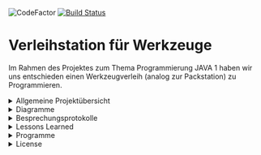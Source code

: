 ![CodeFactor](https://img.shields.io/badge/JAVA-13.0.2.8-blue)
[![Build Status](https://github.com/fh-erfurt/RentATool/workflows/RentATool/badge.svg)](https://github.com/fh-erfurt/RentATool/actions)

# Verleihstation für Werkzeuge
Im Rahmen des Projektes zum Thema Programmierung JAVA 1 haben wir uns entschieden einen Werkzeugverleih (analog zur Packstation) zu Programmieren.

<details>
<summary> Allgemeine Projektübersicht </summary>
<br>

## Projektteam
Das Unternehmen „KSP IT-Solutions“ wurde 2018 von 
* **Danny Steinbrecher** - [Profil](https://github.com/darthkali)
* **Marco Petzold** - [Profil](https://github.com/monschey)
* **Christian König** - [Profil](https://github.com/christiankoenig)

gegründet. Die Kernkompetenzen liegen im Entwickeln, Designen und Implementieren von Datenbankanwendungen. Unsere Kunden stammen meistens aus mittelständischen und Kleinunternehmen. Die meisten unserer Projekte sind speziell für den Kunden zugeschnitten und erfüllen stets die gewünschten Anforderungen.

## Manifest
https://github.com/fh-erfurt/RentATool/blob/master/share/MANIFEST.md

## Produkte
Werkzeuge in verschiedenen Ausführungen und Größen!


## Kundenunternehmen
„Rent a Tool“ ist das Unternehmen von Tim Taylor. Es hat sich auf den Verleih von Heimwerkerwerkzeug spezialisiert. Mit seinen 12 Mitarbeitern hat es seinen Firmensitz in der Landeshauptstadt Erfurt.


## Anforderungsbeschreibung(Grob)
Die Grobziele wurden anhand der Anforderungsanalyse, sowie in Absprache mit dem Geschäftsführer Tim Taylor ermittelt.
Dies diente zur Überprüfung der S.M.A.R.T Kriterien des Projekts.
Grobziele sind:

	- Erstellung und Implementierung eines Verleih- und Kundenverwaltungssystems
	- Erstellung und Implementierung eines Lager- und Logistikverwaltungssystems

## Abgrenzungskriterien
Nicht zum Projektumfang gehören:

	- Die Personalverwaltung
	- Lohnbuchhaltung/Zeiterfassung
	- Rechnung und Mahnwesen
	
Hier werden lediglich Schnittstellen bereitgestellt, damit die erforderlichen Daten zu den externen Bearbeitern geschickt werden können. Speziell für den Bereich Rechnungen werden die gesamten Daten über unser Verleihsystem bereits gesammelt und anschließend übertragen.

</details>



<details>
<summary> Diagramme </summary>
<br>

## Klassendiagramm

![alt text](https://github.com/fh-erfurt/RentATool/blob/master/share/images/RentATool_Klassendiagramm.png?raw=true)


## Ausleih Prozess
![alt text](https://github.com/fh-erfurt/RentATool/blob/master/share/images/RentProcess.png?raw=true)


## Rückgabe Prozess
![alt text](https://github.com/fh-erfurt/RentATool/blob/master/share/images/ReturnProcess.png?raw=true)

</details>


<details>
<summary> Besprechungsprotokolle </summary>
<br>

<details>
	<summary> Java 1 </summary>
<br>
### Besprechung 20.01.2020

---

**1. Abgabe des Projektes**
- Abgabe über Github
- Link zum Repository an Jonas übergeben
- Präsentationen können in dem Repository hinterlegt werden
- Abgabe am 03.02.2020

**2. Abschlusspräsentation**
- welche Änderungen gab es seit der letzten Präsentation
- das Endprodukt präsentieren
- ursprüngliches Ziel - mit Endprodukt vergleichen
- lessons learned
- 15 min Präsentation
- am 03.02 Vorlesung und Übung  wird für die Präsentation genutzt

**3. Dokumentation**
- Top Down Sicht auf das Projekt
- was macht das Programm
- wie ist es strukturiert
- UML-Klassendiagramm (Whitebox)
- Businesscase
- Usecase
- Einfache Sicht auf das System (Blackbox)
- Lessons learned 
- Dokumentation kann in GitHub ReadMe erfolgen

**4. Änderungen am Projekt**
- Notification Class einbauen
- Company und Departments entfernen


### Besprechung 06.01.2020

---

**1. Aggregation / Komposition / Assoziation**

- Ist eine Stilfrage. Wichtig ist, dass die Beziehungen überall da dargestellt werden wo sie vorhanden sind.
- Wir haben Festgelegt, das wir eine Aggregation nur dort erstellen, wo wir in der Klasse eine Liste von Objekten einer anderen Klasse haben.
- Beziehung zwischen Tool und Manufacturer fehlt noch

**2. Rental hat Bills und beinhaltet den Gesamten Process (aus Firmensicht)**

- Bill lieber in eine Bill Management Klasse auslagern
- Die Klasse Rental soll nur die Funktionen RentATool und ReturnTool besitzen

**3. Employee entfernen?**

- nein die Klasse Employee ist durchaus Sinnvoll
- jedoch sollte diese mit Sinnvollen Funktionen befüllt werden.
- z.b.: Rabatt vergeben, Bills suchen, Umsatz errechnen(des letzten Monats)
- Hier kann man durchaus Sachen nur andeuten, damit es den Rahmen nicht sprengt

**4. Before Each in Tests wirklich nötig?**

- Hier ist es uns Freigestellt, wir sollten uns aber auf ein Thema einigen 

**5. JavaDocs**

- Wir sollen JavaDocs nur an die Köpfe der Klassen und Methoden hängen
- nicht an die einzelnen Funktionen innerhalb der Methoden
- Hier nur Kommentieren

**6. Clean Code**

- Einzelne Funktionen innerhalb einer Methode mit sprechenden Namen erzeugen

![image](https://user-images.githubusercontent.com/46423967/71821171-ada6c380-3091-11ea-9f0d-f04934ea2dfd.png)


### Besprechung 09.12.2019

---

**1. UML**
- Object in UML Diagramm entfernen!
- Beziehungen kenntlich machen z.b. zwischen Tool und Station
- UML in Bereiche unterteilen (z.B.: Customer, Verwaltung, Tool,)

**2. Datumsformatierung**
- Date nicht benutzen
- GregorianCalender nutzen

**3. try Catch**
- kann überall eingebaut werden
- ist nicht nur für das Errorhandling

**4. Java Docs**
- bei public Methoden sollte eine sinnvolle (mit Mehrwert) JavaDocumentation geschrieben werden

**5. Interface**
- Bereiche die nicht direkt miteinander zu tun haben
- recht groß Bereiche

**6. Tests**
- BeforeEach muss umgesetzt werden
- Nach dem BeforeEach müssen die Variablen zunächst Deklariert werden
- In einer Funktion, z.B.: setUp(), werden die Variablen dann initialisiert

**7. Dokumentation**
- tests brauchen in der Dokumentation nur erwähnt werden, brauchen aber nicht im Detail erklärt werden
- Testverlauf und Doku kann direkt aus IntelliJ erstellt werden
</details>

<details>
<summary> Java 2 </summary>
<br>




</details>

</details>

<details>
<summary> Lessons Learned </summary>
<br>

- Da wir in diesem Projekt 4 Teammitglieder waren, wurde die Kommunikation und Koordination noch etwas schwieriger und Aufwändiger.
- Die Versionskontrolle (Git) hat uns am Anfang, aufgrund fehlender Erfahrung, etwas Mühe gekostet es einzuarbeiten, stellte sich im Nachgang jedoch als mächtiges Tool heraus. Paralleles arbeiten war hier wesentlich angenehmer und vor allem kontrollierbarer. Dennoch waren immer absprachen nötig, damit man nicht gleichzeitig an einer Datei arbeitet.
- Das Arbeiten mit Issues hat uns extrem geholfen den letztgenannten Punkt zu koordinieren. Jeder bekam seine Aufgaben und wusste was er zu tun hatte. Somit gab es fast keine Überschneidungen. Sollte es dennoch zu solchen kommen, wusste man es jedoch frühzeitig und konnte mit dem anderen darüber sprechen.
- Auch in diesem Projekt stellte sich heraus, dass die Kommunikation mit dem Kunden sehr wichtig ist. Vor allem das Rechtzeitige präsentieren des aktuellen Standes hat fast immer dazu geführt, dass sich Entwickler und Kunden aufeinander zu bewegt haben. Somit konnte am Ende die Richtung und somit das Ziel des Projektes umgesetzt werden.
- Die größte Schwierigkeit bei diesem Projekt war das Umdenken von der Datenbankbasierten Logik. Hier hatten wir vor allem am Anfang noch viel zu Kämpfen.
- Die Tests helfen enorm bei der Programmierung. Eine schnelle und einfache Kontrolle ist nach Änderungen möglich. Man spart somit viel manuelle Prüfarbeit.

</details>

<details>
<summary> Programme </summary>
<br>

* [IntelliJ](https://www.jetbrains.com/de-de/idea/) - IDE für JAVA
* [lucidchart](https://www.lucidchart.com) - Tool für die Erstellung der Diagramme / Charts / ...
* [Office](https://www.office.com/) - Office Programm
* [Git](https://git-scm.com/) - Versionskontrolle

</details>

<details>
<summary> License </summary>
<br>

This project is licensed under the MIT License - see the [LICENSE.md](LICENSE.md) file for details
</details>
